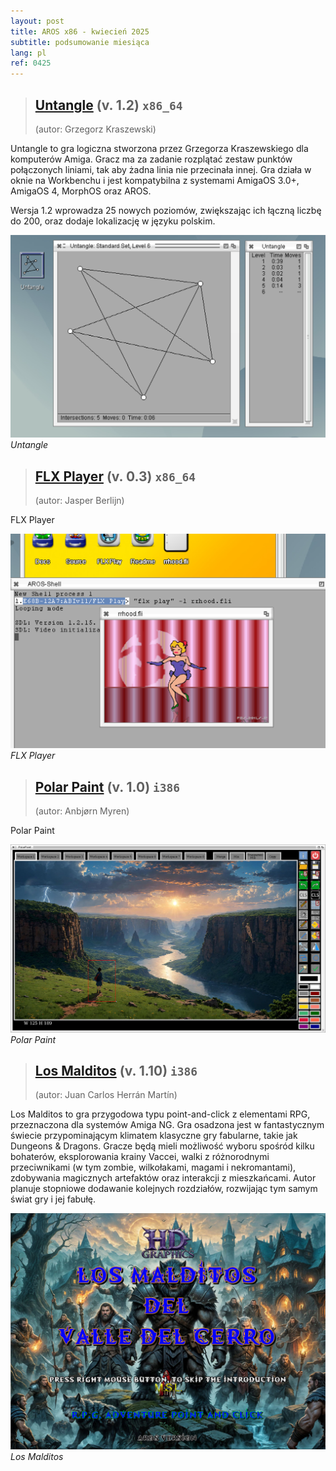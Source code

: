 ```yaml
---
layout: post
title: AROS x86 - kwiecień 2025
subtitle: podsumowanie miesiąca
lang: pl
ref: 0425
---
```


> ## [Untangle](https://archives.arosworld.org/?function=showfile&file=game/puzzle/untangle.x86_64-aros-v11.zip) (v. 1.2) `x86_64`
> (autor:	Grzegorz Kraszewski)

Untangle to gra logiczna stworzona przez Grzegorza Kraszewskiego dla komputerów Amiga. Gracz ma za zadanie rozplątać zestaw punktów połączonych liniami, tak aby żadna linia nie przecinała innej. Gra działa w oknie na Workbenchu i jest kompatybilna z systemami AmigaOS 3.0+, AmigaOS 4, MorphOS oraz AROS. ​

Wersja 1.2 wprowadza 25 nowych poziomów, zwiększając ich łączną liczbę do 200, oraz dodaje lokalizację w języku polskim.

![Untangle](/assets/img/0425/untangle.png)
*Untangle*

> ## [FLX Player](https://archives.arosworld.org/?function=showfile&file=video/play/flx_play.x86_64-aros-v11.zip.zip) (v. 0.3) `x86_64`
> (autor:	Jasper Berlijn)

FLX Player

![FLX Player](/assets/img/0425/flxplayer.png)
*FLX Player*

> ## [Polar Paint](https://archives.arosworld.org/?function=showfile&file=graphics/edit/polarpaint_aros.lha) (v. 1.0) `i386`
> (autor:	Anbjørn Myren)

Polar Paint

![Polar Paint](/assets/img/0425/polarpaint.jpg)
*Polar Paint*

> ## [Los Malditos](https://archives.arosworld.org/?function=showfile&file=game/adventure/losmalditos.lha) (v. 1.10) `i386`
> (autor:	Juan Carlos Herrán Martín)

Los Malditos to gra przygodowa typu point-and-click z elementami RPG, przeznaczona dla systemów Amiga NG. Gra osadzona jest w fantastycznym świecie przypominającym klimatem klasyczne gry fabularne, takie jak Dungeons & Dragons. Gracze będą mieli możliwość wyboru spośród kilku bohaterów, eksplorowania krainy Vaccei, walki z różnorodnymi przeciwnikami (w tym zombie, wilkołakami, magami i nekromantami), zdobywania magicznych artefaktów oraz interakcji z mieszkańcami. Autor planuje stopniowe dodawanie kolejnych rozdziałów, rozwijając tym samym świat gry i jej fabułę. ​

![Los Malditos](/assets/img/0425/losmalditos.jpg)
*Los Malditos*
